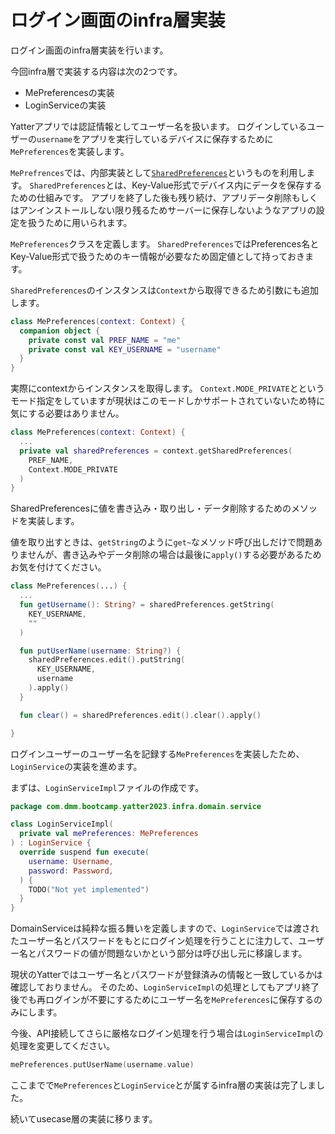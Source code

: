 # ログイン画面のinfra層実装
ログイン画面のinfra層実装を行います。

今回infra層で実装する内容は次の2つです。
- MePreferencesの実装
- LoginServiceの実装

Yatterアプリでは認証情報としてユーザー名を扱います。
ログインしているユーザーの`username`をアプリを実行しているデバイスに保存するために`MePreferences`を実装します。

`MePrefrences`では、内部実装として[`SharedPreferences`](https://developer.android.com/training/data-storage/shared-preferences?hl=ja)というものを利用します。
`SharedPreferences`とは、Key-Value形式でデバイス内にデータを保存するための仕組みです。
アプリを終了した後も残り続け、アプリデータ削除もしくはアンインストールしない限り残るためサーバーに保存しないようなアプリの設定を扱うために用いられます。

`MePreferences`クラスを定義します。
`SharedPreferences`ではPreferences名とKey-Value形式で扱うためのキー情報が必要なため固定値として持っておきます。

`SharedPreferences`のインスタンスは`Context`から取得できるため引数にも追加します。

```Kotlin
class MePreferences(context: Context) {
  companion object {
    private const val PREF_NAME = "me"
    private const val KEY_USERNAME = "username"
  }
}
```

実際にcontextからインスタンスを取得します。
`Context.MODE_PRIVATE`とというモード指定をしていますが現状はこのモードしかサポートされていないため特に気にする必要はありません。

```Kotlin
class MePreferences(context: Context) {
  ...
  private val sharedPreferences = context.getSharedPreferences(
    PREF_NAME,
    Context.MODE_PRIVATE
  )
}
```

SharedPreferencesに値を書き込み・取り出し・データ削除するためのメソッドを実装します。

値を取り出すときは、`getString`のように`get~`なメソッド呼び出しだけで問題ありませんが、書き込みやデータ削除の場合は最後に`apply()`する必要があるためお気を付けてください。

```Kotlin
class MePreferences(...) {
  ...
  fun getUsername(): String? = sharedPreferences.getString(
    KEY_USERNAME,
    ""
  )

  fun putUserName(username: String?) {
    sharedPreferences.edit().putString(
      KEY_USERNAME,
      username
    ).apply()
  }

  fun clear() = sharedPreferences.edit().clear().apply()

}
```

ログインユーザーのユーザー名を記録する`MePreferences`を実装したため、`LoginService`の実装を進めます。

まずは、`LoginServiceImpl`ファイルの作成です。

```Kotlin
package com.dmm.bootcamp.yatter2023.infra.domain.service

class LoginServiceImpl(
  private val mePreferences: MePreferences
) : LoginService {
  override suspend fun execute(
    username: Username,
    password: Password,
  ) {
    TODO("Not yet implemented")
  }
}
```

DomainServiceは純粋な振る舞いを定義しますので、`LoginService`では渡されたユーザー名とパスワードをもとにログイン処理を行うことに注力して、ユーザー名とパスワードの値が問題ないかという部分は呼び出し元に移譲します。

現状のYatterではユーザー名とパスワードが登録済みの情報と一致しているかは確認しておりません。
そのため、`LoginServiceImpl`の処理としてもアプリ終了後でも再ログインが不要にするためにユーザー名を`MePreferences`に保存するのみにします。

今後、API接続してさらに厳格なログイン処理を行う場合は`LoginServiceImpl`の処理を変更してください。

```Kotlin
mePreferences.putUserName(username.value)
```

ここまでで`MePreferences`と`LoginService`とが属するinfra層の実装は完了しました。

続いてusecase層の実装に移ります。
